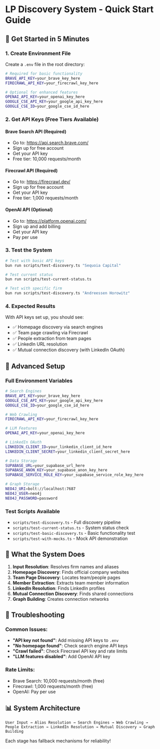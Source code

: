 # LP Discovery System - Quick Start Guide

## 🚀 Get Started in 5 Minutes

### 1. Create Environment File
Create a `.env` file in the root directory:

```bash
# Required for basic functionality
BRAVE_API_KEY=your_brave_key_here
FIRECRAWL_API_KEY=your_firecrawl_key_here

# Optional for enhanced features
OPENAI_API_KEY=your_openai_key_here
GOOGLE_CSE_API_KEY=your_google_api_key_here
GOOGLE_CSE_ID=your_google_cse_id_here
```

### 2. Get API Keys (Free Tiers Available)

#### Brave Search API (Required)
- Go to: https://api.search.brave.com/
- Sign up for free account
- Get your API key
- Free tier: 10,000 requests/month

#### Firecrawl API (Required)
- Go to: https://firecrawl.dev/
- Sign up for free account
- Get your API key
- Free tier: 1,000 requests/month

#### OpenAI API (Optional)
- Go to: https://platform.openai.com/
- Sign up and add billing
- Get your API key
- Pay per use

### 3. Test the System

```bash
# Test with basic API keys
bun run scripts/test-discovery.ts "Sequoia Capital"

# Test current status
bun run scripts/test-current-status.ts

# Test with specific firm
bun run scripts/test-discovery.ts "Andreessen Horowitz"
```

### 4. Expected Results

With API keys set up, you should see:
- ✅ Homepage discovery via search engines
- ✅ Team page crawling via Firecrawl
- ✅ People extraction from team pages
- ✅ LinkedIn URL resolution
- ✅ Mutual connection discovery (with LinkedIn OAuth)

## 🔧 Advanced Setup

### Full Environment Variables
```bash
# Search Engines
BRAVE_API_KEY=your_brave_key_here
GOOGLE_CSE_API_KEY=your_google_api_key_here
GOOGLE_CSE_ID=your_google_cse_id_here

# Web Crawling
FIRECRAWL_API_KEY=your_firecrawl_key_here

# LLM Features
OPENAI_API_KEY=your_openai_key_here

# LinkedIn OAuth
LINKEDIN_CLIENT_ID=your_linkedin_client_id_here
LINKEDIN_CLIENT_SECRET=your_linkedin_client_secret_here

# Data Storage
SUPABASE_URL=your_supabase_url_here
SUPABASE_ANON_KEY=your_supabase_anon_key_here
SUPABASE_SERVICE_ROLE_KEY=your_supabase_service_role_key_here

# Graph Storage
NEO4J_URI=bolt://localhost:7687
NEO4J_USER=neo4j
NEO4J_PASSWORD=password
```

### Test Scripts Available
- `scripts/test-discovery.ts` - Full discovery pipeline
- `scripts/test-current-status.ts` - System status check
- `scripts/test-basic-discovery.ts` - Basic functionality test
- `scripts/test-with-mocks.ts` - Mock API demonstration

## 🎯 What the System Does

1. **Input Resolution**: Resolves firm names and aliases
2. **Homepage Discovery**: Finds official company websites
3. **Team Page Discovery**: Locates team/people pages
4. **Member Extraction**: Extracts team member information
5. **LinkedIn Resolution**: Finds LinkedIn profiles
6. **Mutual Connection Discovery**: Finds shared connections
7. **Graph Building**: Creates connection networks

## 🚨 Troubleshooting

### Common Issues:
- **"API key not found"**: Add missing API keys to `.env`
- **"No homepage found"**: Check search engine API keys
- **"Crawl failed"**: Check Firecrawl API key and rate limits
- **"LLM features disabled"**: Add OpenAI API key

### Rate Limits:
- Brave Search: 10,000 requests/month (free)
- Firecrawl: 1,000 requests/month (free)
- OpenAI: Pay per use

## 📊 System Architecture

```
User Input → Alias Resolution → Search Engines → Web Crawling → 
People Extraction → LinkedIn Resolution → Mutual Discovery → Graph Building
```

Each stage has fallback mechanisms for reliability! 